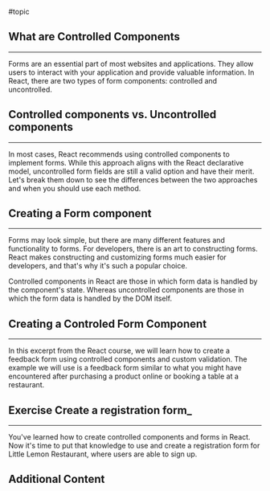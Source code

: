 #topic

## What are Controlled Components

---

Forms are an essential part of most websites and applications. They allow users to interact with your application and
provide valuable information. In React, there are two types of form components: controlled and uncontrolled.

## Controlled components vs. Uncontrolled components

---

In most cases, React recommends using controlled components to implement forms. While this approach aligns with the
React declarative model, uncontrolled form fields are still a valid option and have their merit. Let's break them down
to see the differences between the two approaches and when you should use each method.

## Creating a Form component

---

Forms may look simple, but there are many different features and functionality to forms. For developers, there is an art
to constructing forms. React makes constructing and customizing forms much easier for developers, and that's why it's
such a popular choice.

Controlled components in React are those in which form data is handled by the component's state. Whereas uncontrolled
components are those in which the form data is handled by the DOM itself.

## Creating a Controled Form Component

---

In this excerpt from the React course, we will learn how to create a feedback form using controlled components and
custom validation. The example we will use is a feedback form similar to what you might have encountered after
purchasing a product online or booking a table at a restaurant.

##  Exercise Create a registration form_

---

You've learned how to create controlled components and forms in React. Now it's time to put that knowledge to use and
create a registration form for Little Lemon Restaurant, where users are able to sign up.

## Additional Content
